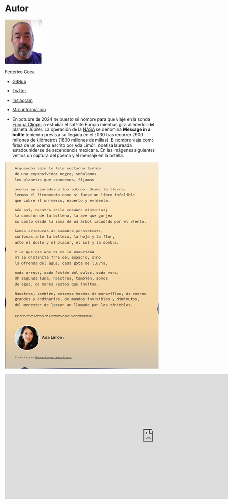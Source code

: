 # Autor

![Foto de perfil](../img/YO.png)

Federico Coca

* [GitHub](https://github.com/fgcoca)

* [Twitter](https://twitter.com/fgcoca)

* [Instagram](https://www.instagram.com/cocafederico/?hl=es)

* [Mas información](https://fgcoca.github.io/Como-documento/about/)

* En octubre de 2024 he puesto mi nombre para que viaje en la sonda [Europa Clipper](https://es.wikipedia.org/wiki/Europa_Clipper) a estudiar el satélite Europa mientras gira alrededor del planeta Júpiter. La operación de la [NASA](https://es.wikipedia.org/wiki/NASA) se denomina **Message in a bottle** teniendo prevista su llegada en el 2030 tras recorrer 2900 millones de kilómetros (1800 millones de millas). El nombre viaja como firma de un poema escrito por Ada Limón, poetisa laureada estadounidense de ascendencia mexicana. En las imágenes siguientes vemos un captura del poema y el mensaje en la botella.

<center>

![Poema de Ada Limón](../img/poema.png)

</center>

<iframe width="980" height="410" src="https://europa.nasa.gov/message-in-a-bottle/check-in?hash=PL%2BvM41YZDXS%2Bwl7qBFpTw%3D%3D--8eXXEAc4RCwTcy49--V3OPIwnh%2BpxpYkdYkM5yjw%3D%3D&embed=true" frameborder="0"></iframe>